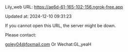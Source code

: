 Lily_web URL: https://ae6d-61-165-102-156.ngrok-free.app

Updated at: 2024-12-10 09:31:23

If you cannot open this URL, the server might be down.

Please contact: 

goley04@foxmail.com Or Wechat:GL_yeaH